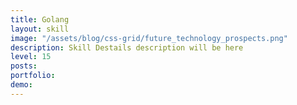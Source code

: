 ```yaml
---
title: Golang
layout: skill
image: "/assets/blog/css-grid/future_technology_prospects.png"
description: Skill Destails description will be here
level: 15
posts: 
portfolio: 
demo: 
---
```


